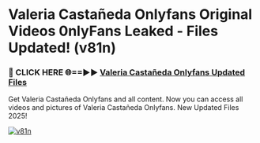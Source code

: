 # Valeria Castañeda Onlyfans Original Videos 0nlyFans Leaked - Files Updated! (v81n)

<h3>🔴 CLICK HERE 🌐==►► <a href="https://tinyurl.com/2jnfzry5" rel="nofollow">Valeria Castañeda Onlyfans Updated Files</a></h3>

Get Valeria Castañeda Onlyfans and all content. Now you can access all videos and pictures of Valeria Castañeda Onlyfans. New Updated Files 2025!

[![v81n](https://i.imgur.com/GyGTBgg.gif)](https://tinyurl.com/2jnfzry5)
